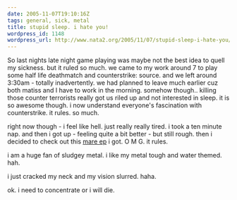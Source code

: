 ```yaml
---
date: 2005-11-07T19:10:16Z
tags: general, sick, metal
title: stupid sleep. i hate you!
wordpress_id: 1148
wordpress_url: http://www.nata2.org/2005/11/07/stupid-sleep-i-hate-you/
---
```


So last nights late night game playing was maybe not the best idea to quell my sickness. but it ruled so much. we came to my work around 7 to play some half life deathmatch and counterstrike: source. and we left around 3:30am - totally inadvertently. we had planned to leave much earlier cuz both matiss and I have to work in the morning. somehow though.. killing those counter terrorists really got us riled up and not interested in sleep. it is so awesome though. i now understand everyone's fascination with counterstrike. it rules. so much. 

right now though - i feel like hell. just really really tired. i took a ten minute nap. and then i got up - feeling quite a bit better - but still rough. then i decided to check out this <a href="http://mare.ca/">mare ep</a> i got. O M G. it rules.

i am a huge fan of sludgey metal. i like my metal tough and water themed. hah. 

i just cracked my neck and my vision slurred. haha. 

ok. i need to concentrate or i will die. 
